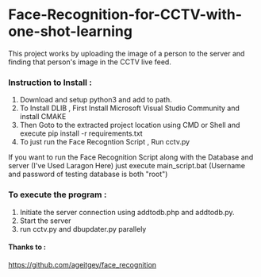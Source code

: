 # Face-Recognition-for-CCTV-with-one-shot-learning
This project works by uploading the image of a person to the server and finding that person's image in the CCTV live feed.

### Instruction to Install :

1. Download and setup python3 and add to path. <br/>
1. To Install DLIB , First Install Microsoft Visual Studio Community and install CMAKE <br/>
1. Then Goto to the extracted project location using CMD or Shell and execute pip install -r requirements.txt <br/>
1. To just run the Face Recogntion Script , Run cctv.py <br/>

If you want to run the Face Recognition Script along with the Database and server (I've Used Laragon Here) just execute main_script.bat (Username and password of testing database is both "root")


### To execute the program :

1.  Initiate the server connection using addtodb.php and addtodb.py. <br/>
1. Start the server <br/>
1. run cctv.py and dbupdater.py parallely <br/>

#### Thanks to :
https://github.com/ageitgey/face_recognition

